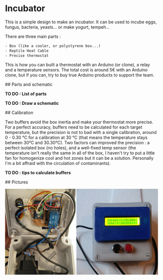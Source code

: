 # Incubator

This is a simple design to make an incubator. It can be used to incube eggs, fungus, bacteria, yeasts... or make yogurt, tempeh...

There are three main parts :

	- Box (like a cooler, or polystyrene box...)
	- Reptile Heat Cable
	- Precise thermostat

This is how you can built a thermostat with an Arduino (or clone), a relay and a temperature sensors. The total cost is around 5€ with an Arduino clone, but if you can, try to buy true Arduino products to support the team.

## Parts and schematic

**TO DO : List of parts**

**TO DO : Draw a schematic**

## Calibration

Two buffers avoid the box inertia and make your thermostat more precise. For a perfect accuracy, buffers need to be calculated for each target temperature, but the precision is not to bad with a single calibration, around 0 - 0.30 °C for a calibration at 30 °C (that means the temperature stays between 30°C and 30.30°C). 
Two factors can improved the precision : a perfect isolated box (no holes), and a well-fixed temp sensor (the temperature isn't really the same in all of the box, I haven't try to put a little fan for homogenize cool and hot zones but it can be a solution. Personally I'm a bit affraid with the circulation of contaminants). 

**TO DO : tips to calculate buffers**

## Pictures

![alt text](./thermostat.jpg)
